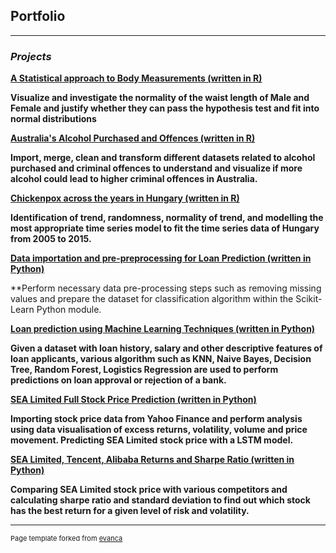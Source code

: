 ## Portfolio

---

### *Projects*

**[A Statistical approach to Body Measurements (written in R)](/pdf/Body_Measurement_investigation.pdf)**

**Visualize and investigate the normality of the waist length of Male and Female and justify whether they can pass the hypothesis test and fit into normal distributions**

**[Australia's Alcohol Purchased and Offences (written in R)](/pdf/Data_wrangling_assignment_2.pdf)**

**Import, merge, clean and transform different datasets related to alcohol purchased and criminal offences to understand and visualize if more alcohol could lead to higher criminal offences in Australia.** 

**[Chickenpox across the years in Hungary (written in R)](/pdf/TSA_Group_Assignment.pdf)**

**Identification of trend, randomness, normality of trend, and modelling the most appropriate time series model to fit the time series data of Hungary from 2005 to 2015.**  

**[Data importation and pre-preprocessing for Loan Prediction (written in Python)](/pdf/Phase1_Group35.html)**

**Perform necessary data pre-processing steps such as removing missing values and prepare the dataset for classification algorithm within the Scikit-Learn Python module.

**[Loan prediction using Machine Learning Techniques (written in Python)](/pdf/Phase2_Group35.html)**

**Given a dataset with loan history, salary and other descriptive features of loan applicants, various algorithm such as KNN, Naive Bayes, Decision Tree, Random Forest, Logistics Regression are used to perform predictions on loan approval or rejection of a bank.**

**[SEA Limited Full Stock Price Prediction (written in Python)](/pdf/SEA_Limited_Stock_price_prediction.html)**

**Importing stock price data from Yahoo Finance and perform analysis using data visualisation of excess returns, volatility, volume and price movement. Predicting SEA Limited stock price with a LSTM model.** 

**[SEA Limited, Tencent, Alibaba Returns and Sharpe Ratio (written in Python)](/pdf/SEA.html)**

**Comparing SEA Limited stock price with various competitors and calculating sharpe ratio and standard deviation to find out which stock has the best return for a given level of risk and volatility.**


---
<p style="font-size:11px">Page template forked from <a href="https://github.com/evanca/quick-portfolio">evanca</a></p>

